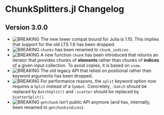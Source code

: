 ChunkSplitters.jl Changelog
=========================

Version 3.0.0
-------------
- ![BREAKING][badge-breaking] The new lower compat bound for Julia is 1.10. This implies that support for the old LTS 1.6 has been dropped.
- ![BREAKING][badge-breaking] `chunks` has been renamed to `chunk_indices`.
- ![BREAKING][badge-breaking] A new function `chunk` has been introduced that returns an iterator that provides chunks of **elements** rather than chunks of **indices** of a given input collection. To avoid copies, it is based on `view`.
- ![BREAKING][badge-breaking] The old legacy API that relied on positional rather than keyword arguments has been dropped.
- ![BREAKING][badge-breaking] For performance reasons, the `split` keyword option now requires a `Split` instead of a `Symbol`. Concretely, `:batch` should be replaced by `BatchSplit()` and `:scatter` should be replaced by `ScatterSplit()`.
- ![BREAKING][badge-breaking] `getchunk` isn't public API anymore (and has, internally, been renamed to `getchunkindices`).


[badge-breaking]: https://img.shields.io/badge/BREAKING-red.svg
[badge-deprecation]: https://img.shields.io/badge/Deprecation-orange.svg
[badge-feature]: https://img.shields.io/badge/Feature-green.svg
[badge-experimental]: https://img.shields.io/badge/Experimental-yellow.svg
[badge-enhancement]: https://img.shields.io/badge/Enhancement-blue.svg
[badge-bugfix]: https://img.shields.io/badge/Bugfix-purple.svg
[badge-fix]: https://img.shields.io/badge/Fix-purple.svg
[badge-info]: https://img.shields.io/badge/Info-gray.svg
